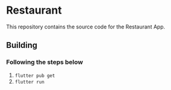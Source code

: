 # Restaurant

This repository contains the source code for the Restaurant App.

## Building

### Following the steps below
1. `flutter pub get`
2. `flutter run`
